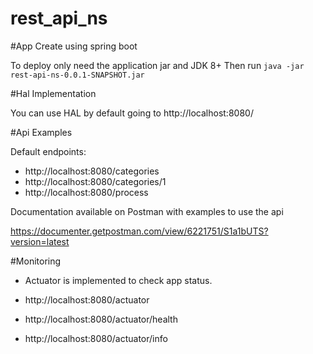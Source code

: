 # rest_api_ns

#App Create using spring boot

To deploy only need the application jar and JDK 8+
Then run `java -jar rest-api-ns-0.0.1-SNAPSHOT.jar`

#Hal Implementation

You can use HAL by default going to http://localhost:8080/ 

#Api Examples

Default endpoints:

 * http://localhost:8080/categories
 * http://localhost:8080/categories/1
 * http://localhost:8080/process


Documentation available on Postman with examples to use the api

https://documenter.getpostman.com/view/6221751/S1a1bUTS?version=latest 


#Monitoring

* Actuator is implemented to check app status.

 * http://localhost:8080/actuator
 * http://localhost:8080/actuator/health
 * http://localhost:8080/actuator/info


